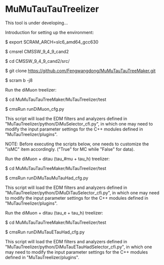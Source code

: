# MuMuTauTauTreelizerThis tool is under developing...Introduction for setting up the environment:$ export SCRAM_ARCH=slc6_amd64_gcc630$ cmsrel CMSSW_9_4_9_cand2$ cd CMSSW_9_4_9_cand2/src/$ git clone https://github.com/Fengwangdong/MuMuTauTauTreeMaker.git$ scram b -j8Run the diMuon treelizer:$ cd MuMuTauTauTreeMaker/MuTauTreelizer/test$ cmsRun runDiMuon_cfg.pyThis script will load the EDM filters and analyzers defined in "MuTauTreelizer/python/DiMuSelector_cfi.py", in which one may need to modify the input parameter settings for the C++ modules defined in "MuTauTreelizer/plugins".NOTE: Before executing the scripts below, one needs to customize the "isMC" item accordingly. ("True" for MC while "False" for data). Run the diMuon + ditau (tau_#mu + tau_h) treelizer:$ cd MuMuTauTauTreeMaker/MuTauTreelizer/test$ cmsRun runDiMuTauMuTauHad_cfg.pyThis script will load the EDM filters and analyzers defined in "MuTauTreelizer/python/DiMuDiTauSelector_cfi.py", in which one may need to modify the input parameter settings for the C++ modules defined in "MuTauTreelizer/plugins".Run the diMuon + ditau (tau_e + tau_h) treelizer:$ cd MuMuTauTauTreeMaker/MuTauTreelizer/test$ cmsRun runDiMuTauETauHad_cfg.pyThis script will load the EDM filters and analyzers defined in "MuTauTreelizer/python/DiMuTauETauHadSelector_cfi.py", in which one may need to modify the input parameter settings for the C++ modules defined in "MuTauTreelizer/plugins".